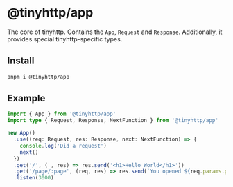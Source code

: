 # @tinyhttp/app

The core of tinyhttp. Contains the `App`, `Request` and `Response`. Additionally, it provides special tinyhttp-specific types.

## Install

```sh
pnpm i @tinyhttp/app
```

## Example

```ts
import { App } from '@tinyhttp/app'
import type { Request, Response, NextFunction } from '@tinyhttp/app'

new App()
  .use((req: Request, res: Response, next: NextFunction) => {
    console.log('Did a request')
    next()
  })
  .get('/', (_, res) => res.send('<h1>Hello World</h1>'))
  .get('/page/:page', (req, res) => res.send(`You opened ${req.params.page}`))
  .listen(3000)
```
